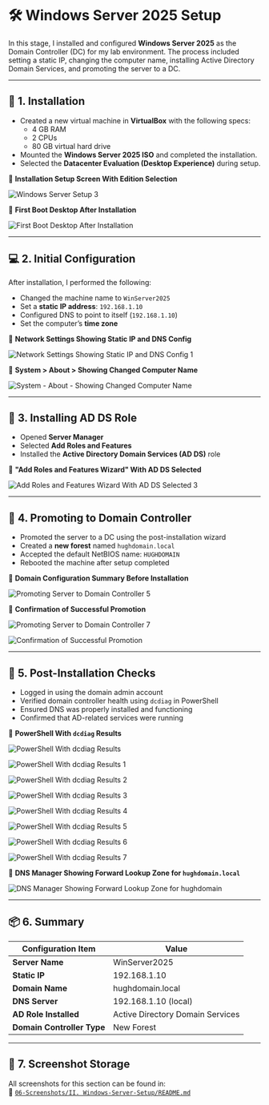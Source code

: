 # 🛠️ Windows Server 2025 Setup

In this stage, I installed and configured **Windows Server 2025** as the Domain Controller (DC) for my lab environment. The process included setting a static IP, changing the computer name, installing Active Directory Domain Services, and promoting the server to a DC.

---

## 💾 1. Installation

- Created a new virtual machine in **VirtualBox** with the following specs:
  - 4 GB RAM
  - 2 CPUs
  - 80 GB virtual hard drive
- Mounted the **Windows Server 2025 ISO** and completed the installation.
- Selected the **Datacenter Evaluation (Desktop Experience)** during setup.

📸 **Installation Setup Screen With Edition Selection**

![Windows Server Setup 3](https://github.com/user-attachments/assets/915a6e00-5202-4e3c-a4fc-601ce180731a)

📸 **First Boot Desktop After Installation**

![First Boot Desktop After Installation](https://github.com/user-attachments/assets/077f8658-6c5d-4ac0-b9c6-9f02d1fc6266)

---

## 💻 2. Initial Configuration

After installation, I performed the following:

- Changed the machine name to `WinServer2025`
- Set a **static IP address**: `192.168.1.10`
- Configured DNS to point to itself (`192.168.1.10`)
- Set the computer’s **time zone**

📸 **Network Settings Showing Static IP and DNS Config**

![Network Settings Showing Static IP and DNS Config 1](https://github.com/user-attachments/assets/9dbc64e7-e854-4573-a383-d46e458b3c18)

📸 **System > About > Showing Changed Computer Name**

![System - About - Showing Changed Computer Name](https://github.com/user-attachments/assets/a7de73d0-1690-40c1-8836-4be64b97c13b)

---

## 🧱 3. Installing AD DS Role

- Opened **Server Manager**
- Selected **Add Roles and Features**
- Installed the **Active Directory Domain Services (AD DS)** role

📸 **"Add Roles and Features Wizard" With AD DS Selected**

![Add Roles and Features Wizard With AD DS Selected 3](https://github.com/user-attachments/assets/5cd38039-3f07-4bac-bfa1-e13427d5474f)

---

## 🏰 4. Promoting to Domain Controller

- Promoted the server to a DC using the post-installation wizard
- Created a **new forest** named `hughdomain.local`
- Accepted the default NetBIOS name: `HUGHDOMAIN`
- Rebooted the machine after setup completed

📸 **Domain Configuration Summary Before Installation**

![Promoting Server to Domain Controller 5](https://github.com/user-attachments/assets/5d1fce70-9210-4f4f-be7a-61bb0dd29ca4)

📸 **Confirmation of Successful Promotion**

![Promoting Server to Domain Controller 7](https://github.com/user-attachments/assets/f339e91d-6469-4db4-8589-047feb46958e)

![Confirmation of Successful Promotion](https://github.com/user-attachments/assets/fe5a27cd-e662-47ab-a8a5-4203b19b43b9)

---

## 🧪 5. Post-Installation Checks

- Logged in using the domain admin account
- Verified domain controller health using `dcdiag` in PowerShell
- Ensured DNS was properly installed and functioning
- Confirmed that AD-related services were running

📸 **PowerShell With `dcdiag` Results**

![PowerShell With dcdiag Results](https://github.com/user-attachments/assets/b0b55f72-0cbd-4034-ab04-dd87a585fee8)

![PowerShell With dcdiag Results 1](https://github.com/user-attachments/assets/d052baa0-9798-463d-803a-b9fe65ee006d)

![PowerShell With dcdiag Results 2](https://github.com/user-attachments/assets/a30a8dad-45c0-4c5f-8920-1f1d2bdfb269)

![PowerShell With dcdiag Results 3](https://github.com/user-attachments/assets/dcb8c2e7-b5b6-4198-a1df-e5231ffc3812)

![PowerShell With dcdiag Results 4](https://github.com/user-attachments/assets/961ab258-2e5b-4309-b827-6afd8d3ccd2c)

![PowerShell With dcdiag Results 5](https://github.com/user-attachments/assets/fcee262a-37f8-4bb9-b3a2-4ecf0dc41b69)

![PowerShell With dcdiag Results 6](https://github.com/user-attachments/assets/b8a67ce3-3ae8-4298-8b77-d1f21bab1b8d)

![PowerShell With dcdiag Results 7](https://github.com/user-attachments/assets/6cc40123-f283-4176-a17c-3922beb50bd3)

📸 **DNS Manager Showing Forward Lookup Zone for `hughdomain.local`**
  
![DNS Manager Showing Forward Lookup Zone for hughdomain](https://github.com/user-attachments/assets/f08e7ca0-a52e-430a-b76e-e05361b522cf)

---

## 📦 6. Summary

| Configuration Item         | Value                            |
|----------------------------|----------------------------------|
| **Server Name**            | WinServer2025                    |
| **Static IP**              | 192.168.1.10                     |
| **Domain Name**            | hughdomain.local                 |
| **DNS Server**             | 192.168.1.10 (local)             |
| **AD Role Installed**      | Active Directory Domain Services |
| **Domain Controller Type** | New Forest                       |

---

## 📁 7. Screenshot Storage

All screenshots for this section can be found in:  
📂 [`06-Screenshots/II. Windows-Server-Setup/README.md`](https://github.com/Hugh-Kumbi/Hugh-Kumbi-Active-Directory-Lab/blob/main/06-Screenshots/II.%20Windows-Server-Setup/README.md)  
